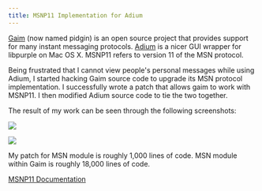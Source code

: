 ```yaml
---
title: MSNP11 Implementation for Adium
---
```

[Gaim](http://www.pidgin.im/about/) (now named pidgin) is an open source project that provides support for many instant messaging protocols. [Adium](http://adium.im/) is a nicer GUI wrapper for libpurple on Mac OS X. MSNP11 refers to version 11 of the MSN protocol.

Being frustrated that I cannot view people's personal messages while using Adium, I started hacking Gaim source code to upgrade its MSN protocol implementation. I successfully wrote a patch that allows gaim to work with MSNP11. I then modified Adium source code to tie the two together.

The result of my work can be seen through the following screenshots:

![](http://www.dannysu.com/wp-content/uploads/2011/03/msnp11_psm.png)

![](http://www.dannysu.com/wp-content/uploads/2011/03/msnp11_preferences.png)

My patch for MSN module is roughly 1,000 lines of code.
MSN module within Gaim is roughly 18,000 lines of code.

[MSNP11 Documentation](http://msnpiki.msnfanatic.com/index.php/MSNP11:Changes)
